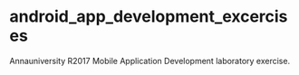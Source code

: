 # android_app_development_excercises
Annauniversity R2017 Mobile Application Development laboratory exercise.
